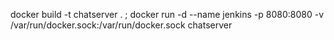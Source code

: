 docker build -t chatserver .  ;
docker run -d --name jenkins -p 8080:8080 -v /var/run/docker.sock:/var/run/docker.sock chatserver
